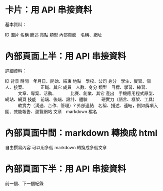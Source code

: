 # 卡片：用 API 串接資料

基本資料：

ID
圖片
名稱
簡述
亮點
類型
內部頁面　名稱、網址

# 內部頁面上半：用 API 串接資料

詳細資料：

ID
背景
時間　年月日、開始、結束
地點　學校、公司
身分　學生、實習、個人、接案、
　　　正職、其它
成員　人數、身分
類型　目標、學習、練習、
　　　文章、專案、活動、
　　　比賽、創業、其它
產出　手機應用程式原型、網站、網頁
技能　前端、後端、設計、體驗
　　　硬實力（語言、框架、工具）
　　　軟實力（溝通、合作、管理）?
外部連結　名稱、描述、連結，例如獎項入圍、效能報告、瀏覽網站
文章　markdown 檔名

# 內部頁面中間：markdown 轉換成 html

自由撰寫內容
可以用多個 markdown 轉換成多個文章

# 內部頁面下半：用 API 串接資料

前一個、下一個紀錄